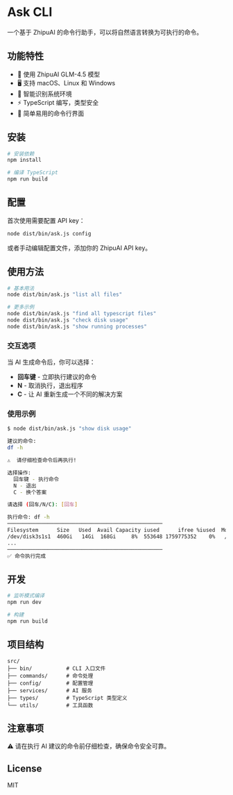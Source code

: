 # Ask CLI

一个基于 ZhipuAI 的命令行助手，可以将自然语言转换为可执行的命令。

## 功能特性

- 🤖 使用 ZhipuAI GLM-4.5 模型
- 🖥️ 支持 macOS、Linux 和 Windows
- 🔧 智能识别系统环境
- ⚡ TypeScript 编写，类型安全
- 🎯 简单易用的命令行界面

## 安装

```bash
# 安装依赖
npm install

# 编译 TypeScript
npm run build
```

## 配置

首次使用需要配置 API key：

```bash
node dist/bin/ask.js config
```

或者手动编辑配置文件，添加你的 ZhipuAI API key。

## 使用方法

```bash
# 基本用法
node dist/bin/ask.js "list all files"

# 更多示例
node dist/bin/ask.js "find all typescript files"
node dist/bin/ask.js "check disk usage"
node dist/bin/ask.js "show running processes"
```

### 交互选项

当 AI 生成命令后，你可以选择：

- **回车键** - 立即执行建议的命令
- **N** - 取消执行，退出程序
- **C** - 让 AI 重新生成一个不同的解决方案

### 使用示例

```bash
$ node dist/bin/ask.js "show disk usage"

建议的命令:
df -h

⚠️  请仔细检查命令后再执行!

选择操作:
  回车键 - 执行命令
  N - 退出
  C - 换个答案

请选择 (回车/N/C): [回车]

执行命令: df -h
──────────────────────────────────────────────────
Filesystem      Size   Used  Avail Capacity iused      ifree %iused  Mounted on
/dev/disk3s1s1  460Gi   14Gi  168Gi     8%  553648 1759775352    0%   /
...
──────────────────────────────────────────────────
✅ 命令执行完成
```

## 开发

```bash
# 监听模式编译
npm run dev

# 构建
npm run build
```

## 项目结构

```
src/
├── bin/           # CLI 入口文件
├── commands/      # 命令处理
├── config/        # 配置管理
├── services/      # AI 服务
├── types/         # TypeScript 类型定义
└── utils/         # 工具函数
```

## 注意事项

⚠️ 请在执行 AI 建议的命令前仔细检查，确保命令安全可靠。

## License

MIT
